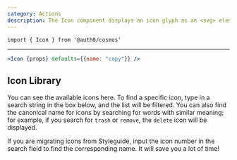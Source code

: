 ```yaml
---
category: Actions
description: The Icon component displays an icon glyph as an <svg> element
---
```


`import { Icon } from '@auth0/cosmos'`

---

```jsx
<Icon {props} defaults={{name: "copy"}} />
```

## Icon Library

You can see the available icons here. To find a specific icon, type in a search string
in the box below, and the list will be filtered. You can also find the canonical name
for icons by searching for words with similar meaning; for example, if you search for
`trash` or `remove`, the `delete` icon will be displayed.

<Alert icon="megaphone" title="Hot tip!" type="information" dismissible={false}>
  If you are migrating icons from Styleguide, input the icon number in the search field to find the corresponding name. It will save you a lot of time!
</Alert>

<IconBrowser />
